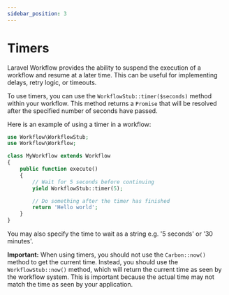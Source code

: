 ```yaml
---
sidebar_position: 3
---
```


# Timers

Laravel Workflow provides the ability to suspend the execution of a workflow and resume at a later time. This can be useful for implementing delays, retry logic, or timeouts.

To use timers, you can use the `WorkflowStub::timer($seconds)` method within your workflow. This method returns a `Promise` that will be resolved after the specified number of seconds have passed.

Here is an example of using a timer in a workflow:

```php
use Workflow\WorkflowStub;
use Workflow\Workflow;

class MyWorkflow extends Workflow
{
    public function execute()
    {
        // Wait for 5 seconds before continuing
        yield WorkflowStub::timer(5);

        // Do something after the timer has finished
        return 'Hello world';
    }
}
```

You may also specify the time to wait as a string e.g. '5 seconds' or '30 minutes'.

**Important:** When using timers, you should not use the `Carbon::now()` method to get the current time. Instead, you should use the `WorkflowStub::now()` method, which will return the current time as seen by the workflow system. This is important because the actual time may not match the time as seen by your application.
